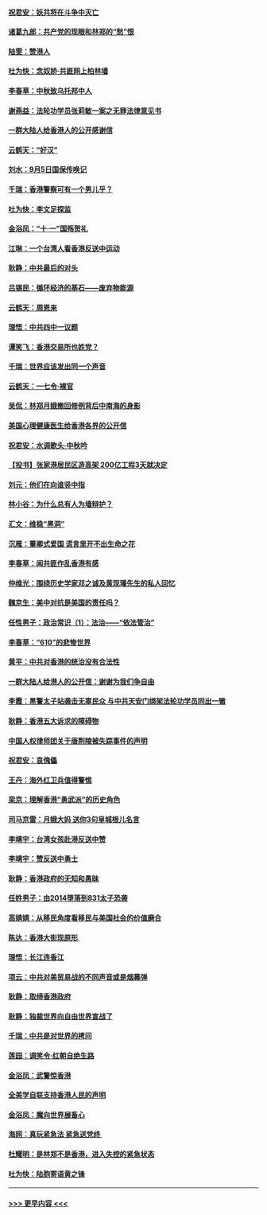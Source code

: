 #### [祝君安：妖共将在斗争中灭亡](../pages/nsc993/n11520950.md?t=09141111) 
#### [诸葛九郎：共产党的现眼和林郑的“愁”恨](../pages/nsc993/n11520625.md?t=09141111) 
#### [陆雯：赞港人](../pages/nsc993/n11520609.md?t=09141111) 
#### [吐为快：念奴娇‧共匪网上柏林墙](../pages/nsc993/n11519122.md?t=09141111) 
#### [李春草：中秋致乌托邦中人](../pages/nsc993/n11518776.md?t=09141111) 
#### [谢燕益：法轮功学员张莉敏一案之无罪法律意见书](../pages/nsc993/n11517600.md?t=09141111) 
#### [一群大陆人给香港人的公开感谢信](../pages/nsc993/n11514797.md?t=09141111) 
#### [云鹤天：“好汉”](../pages/nsc993/n11513536.md?t=09141111) 
#### [刘水：9月5日国保传唤记](../pages/nsc993/n11513460.md?t=09141111) 
#### [千瑞：香港警察可有一个男儿乎？](../pages/nsc993/n11513109.md?t=09141111) 
#### [吐为快：李文足探监](../pages/nsc993/n11509622.md?t=09141111) 
#### [金浴凤：“十‧一”国殇贺礼](../pages/nsc993/n11509593.md?t=09141111) 
#### [江琳：一个台湾人看香港反送中运动](../pages/nsc993/n11509211.md?t=09141111) 
#### [耿静：中共最后的对头](../pages/nsc993/n11508308.md?t=09141111) 
#### [吕锡民：循环经济的基石——废弃物能源](../pages/nsc993/n11508212.md?t=09141111) 
#### [云鹤天：周恩来](../pages/nsc993/n11508055.md?t=09141111) 
#### [理悟：中共四中一议题](../pages/nsc993/n11507782.md?t=09141111) 
#### [谭笑飞：香港交易所也姓党？](../pages/nsc993/n11507753.md?t=09141111) 
#### [千瑞：世界应该发出同一个声音](../pages/nsc993/n11507290.md?t=09141111) 
#### [云鹤天：一七令‧裸官](../pages/nsc993/n11507177.md?t=09141111) 
#### [吴侃：林郑月娥撤回修例背后中南海的身影](../pages/nsc993/n11506876.md?t=09141111) 
#### [美国心理健康医生给香港各界的公开信](../pages/nsc993/n11506809.md?t=09141111) 
#### [祝君安：水调歌头‧中秋吟](../pages/nsc993/n11506758.md?t=09141111) 
#### [【投书】张家港居民区造高架 200亿工程3天就决定](../pages/nsc993/n11506682.md?t=09141111) 
#### [刘元：他们在向谁竖中指](../pages/nsc993/n11505384.md?t=09141111) 
#### [林小谷：为什么总有人为墙辩护？](../pages/nsc993/n11505226.md?t=09141111) 
#### [汇文：维稳“黑洞”](../pages/nsc993/n11504347.md?t=09141111) 
#### [沉雁：董卿式爱国 谎言里开不出生命之花](../pages/nsc993/n11503215.md?t=09141111) 
#### [李春草：闻共匪作乱香港有感](../pages/nsc993/n11503072.md?t=09141111) 
#### [仲维光：围绕历史学家邓之诚及黄现璠先生的私人回忆](../pages/nsc993/n11501330.md?t=09141111) 
#### [魏京生：美中对抗是美国的责任吗？](../pages/nsc993/n11500723.md?t=09141111) 
#### [任性男子：政治常识（1）：法治——“依法管治”](../pages/nsc993/n11500791.md?t=09141111) 
#### [李春草：“610”的悲惨世界](../pages/nsc993/n11501141.md?t=09141111) 
#### [黄平：中共对香港的统治没有合法性](../pages/nsc993/n11499473.md?t=09141111) 
#### [一群大陆人给港人的公开信：谢谢为我们争自由](../pages/nsc993/n11500402.md?t=09141111) 
#### [李霞：黑警太子站袭击无辜民众 与中共天安门绑架法轮功学员同出一辙](../pages/nsc993/n11499805.md?t=09141111) 
#### [耿静：香港五大诉求的障碍物](../pages/nsc993/n11497578.md?t=09141111) 
#### [中国人权律师团关于唐荆陵被失踪事件的声明](../pages/nsc993/n11500014.md?t=09141111) 
#### [祝君安：哀傀儡](../pages/nsc993/n11499776.md?t=09141111) 
#### [王丹：海外红卫兵值得警惕](../pages/nsc993/n11498138.md?t=09141111) 
#### [梁京：理解香港“勇武派”的历史角色](../pages/nsc993/n11498006.md?t=09141111) 
#### [司马京雷：月娥大妈  送你3句皇城根儿名言](../pages/nsc993/n11497885.md?t=09141111) 
#### [李靖宇：台湾女孩赴港反送中赞](../pages/nsc993/n11497721.md?t=09141111) 
#### [李靖宇：赞反送中勇士](../pages/nsc993/n11497452.md?t=09141111) 
#### [耿静：香港政府的无知和愚昧](../pages/nsc993/n11494238.md?t=09141111) 
#### [任姓男子：由2014堕落到831太子恐袭](../pages/nsc993/n11496683.md?t=09141111) 
#### [高婧婧：从移民角度看移民与美国社会的价值磨合](../pages/nsc993/n11495757.md?t=09141111) 
#### [陈达：香港大街现原形 ](../pages/nsc993/n11495441.md?t=09141111) 
#### [理悟：长江连香江](../pages/nsc993/n11495377.md?t=09141111) 
#### [项云：中共对美贸易战的不同声音或是烟幕弹](../pages/nsc993/n11494929.md?t=09141111) 
#### [耿静：取缔香港政府](../pages/nsc993/n11494218.md?t=09141111) 
#### [耿静：独裁世界向自由世界宣战了](../pages/nsc993/n11494190.md?t=09141111) 
#### [千瑞：中共是对世界的拷问](../pages/nsc993/n11493021.md?t=09141111) 
#### [莲园：调笑令‧红朝自绝生路](../pages/nsc993/n11493011.md?t=09141111) 
#### [金浴凤：武警惊香港](../pages/nsc993/n11492994.md?t=09141111) 
#### [全美学自联支持香港人民的声明](../pages/nsc993/n11492630.md?t=09141111) 
#### [金浴凤：魔向世界展畜心](../pages/nsc993/n11492599.md?t=09141111) 
#### [海网：真玩紧急法 紧急送党终 ](../pages/nsc993/n11492535.md?t=09141111) 
#### [杜耀明：是林郑不是香港，进入失控的紧急状态](../pages/nsc993/n11491420.md?t=09141111) 
#### [吐为快：陆胞寄语黄之锋](../pages/nsc993/n11491117.md?t=09141111) 

----
#### [ >>> 更早内容 <<< ](../indexes/nsc993-earlier.md)
